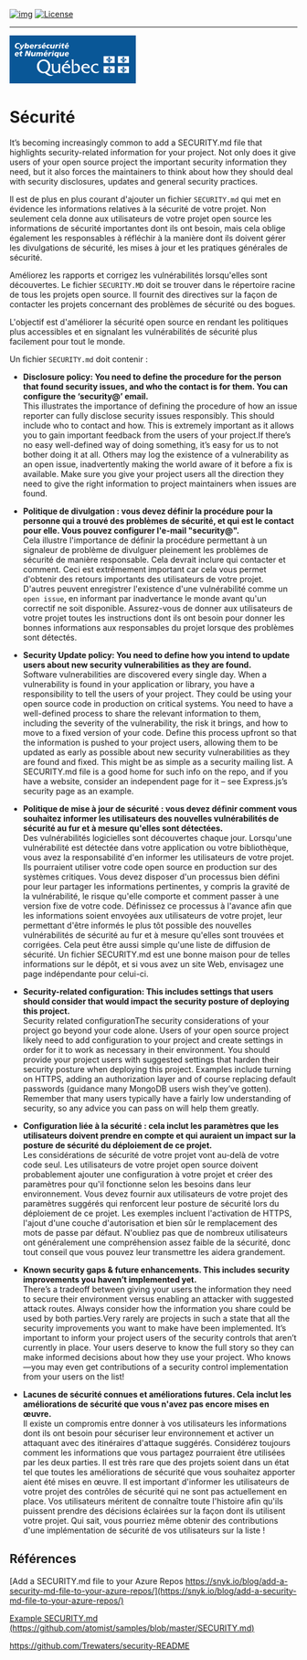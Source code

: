 [![img](https://img.shields.io/badge/Lifecycle-Experimental-339999)](https://www.quebec.ca/gouv/politiques-orientations/vitrine-numeriqc/accompagnement-des-organismes-publics/demarche-conception-services-numeriques)
[![License](https://img.shields.io/badge/Licence-LiLiQ--R-blue)](LICENSE_FR)

---

<div>
    <img src="./images/mcn.png">
</div>

# Sécurité 


It’s becoming increasingly common to add a SECURITY.md file that highlights security-related information for your project. Not only does it give users of your open source project the important security information they need, but it also forces the maintainers to think about how they should deal with security disclosures, updates and general security practices.

Il est de plus en plus courant d'ajouter un fichier `SECURITY.md` qui met en évidence les informations relatives à la sécurité de votre projet. Non seulement cela donne aux utilisateurs de votre projet open source les informations de sécurité importantes dont ils ont besoin, mais cela oblige également les responsables à réfléchir à la manière dont ils doivent gérer les divulgations de sécurité, les mises à jour et les pratiques générales de sécurité.

Améliorez les rapports et corrigez les vulnérabilités lorsqu'elles sont découvertes. Le fichier `SECURITY.MD` doit se trouver dans le répertoire racine de tous les projets open source. Il fournit des directives sur la façon de contacter les projets concernant des problèmes de sécurité ou des bogues.

L'objectif est d'améliorer la sécurité open source en rendant les politiques plus accessibles et en signalant les vulnérabilités de sécurité plus facilement pour tout le monde.

Un fichier `SECURITY.md` doit contenir :

* **Disclosure policy: You need to define the procedure for the person that found security issues, and who the contact is for them. You can configure the ‘security@’ email.**  
    This illustrates the importance of defining the procedure of how an issue reporter can fully disclose security issues responsibly. This should include who to contact and how. This is extremely important as it allows you to gain important feedback from the users of your project.If there’s no easy well-defined way of doing something, it’s easy for us to not bother doing it at all. Others may log the existence of a vulnerability as an open issue, inadvertently making the world aware of it before a fix is available. Make sure you give your project users all the direction they need to give the right information to project maintainers when issues are found.
* **Politique de divulgation : vous devez définir la procédure pour la personne qui a trouvé des problèmes de sécurité, et qui est le contact pour elle. Vous pouvez configurer l'e-mail "security@".**  
    Cela illustre l'importance de définir la procédure permettant à un signaleur de problème de divulguer pleinement les problèmes de sécurité de manière responsable. Cela devrait inclure qui contacter et comment. Ceci est extrêmement important car cela vous permet d'obtenir des retours importants des utilisateurs de votre projet. D'autres peuvent enregistrer l'existence d'une vulnérabilité comme un `open issue`, en informant par inadvertance le monde avant qu'un correctif ne soit disponible. Assurez-vous de donner aux utilisateurs de votre projet toutes les instructions dont ils ont besoin pour donner les bonnes informations aux responsables du projet lorsque des problèmes sont détectés.

* **Security Update policy: You need to define how you intend to update users about new security vulnerabilities as they are found.**   
    Software vulnerabilities are discovered every single day. When a vulnerability is found in your application or library, you have a responsibility to tell the users of your project. They could be using your open source code in production on critical systems. You need to have a well-defined process to share the relevant information to them, including the severity of the vulnerability, the risk it brings, and how to move to a fixed version of your code. Define this process upfront so that the information is pushed to your project users, allowing them to be updated as early as possible about new security vulnerabilities as they are found and fixed. This might be as simple as a security mailing list. A SECURITY.md file is a good home for such info on the repo, and if you have a website, consider an independent page for it – see Express.js’s security page as an example.
* **Politique de mise à jour de sécurité : vous devez définir comment vous souhaitez informer les utilisateurs des nouvelles vulnérabilités de sécurité au fur et à mesure qu'elles sont détectées.**  
    Des vulnérabilités logicielles sont découvertes chaque jour. Lorsqu'une vulnérabilité est détectée dans votre application ou votre bibliothèque, vous avez la responsabilité d'en informer les utilisateurs de votre projet. Ils pourraient utiliser votre code open source en production sur des systèmes critiques. Vous devez disposer d'un processus bien défini pour leur partager les informations pertinentes, y compris la gravité de la vulnérabilité, le risque qu'elle comporte et comment passer à une version fixe de votre code. Définissez ce processus à l'avance afin que les informations soient envoyées aux utilisateurs de votre projet, leur permettant d'être informés le plus tôt possible des nouvelles vulnérabilités de sécurité au fur et à mesure qu'elles sont trouvées et corrigées. Cela peut être aussi simple qu'une liste de diffusion de sécurité. Un fichier SECURITY.md est une bonne maison pour de telles informations sur le dépôt, et si vous avez un site Web, envisagez une page indépendante pour celui-ci.
* **Security-related configuration: This includes settings that users should consider that would impact the security posture of deploying this project.**  
    Security related configurationThe security considerations of your project go beyond your code alone. Users of your open source project likely need to add configuration to your project and create settings in order for it to work as necessary in their environment. You should provide your project users with suggested settings that harden their security posture when deploying this project. Examples include turning on HTTPS, adding an authorization layer and of course replacing default passwords (guidance many MongoDB users wish they’ve gotten). Remember that many users typically have a fairly low understanding of security, so any advice you can pass on will help them greatly.
* **Configuration liée à la sécurité : cela inclut les paramètres que les utilisateurs doivent prendre en compte et qui auraient un impact sur la posture de sécurité du déploiement de ce projet.**  
    Les considérations de sécurité de votre projet vont au-delà de votre code seul. Les utilisateurs de votre projet open source doivent probablement ajouter une configuration à votre projet et créer des paramètres pour qu'il fonctionne selon les besoins dans leur environnement. Vous devez fournir aux utilisateurs de votre projet des paramètres suggérés qui renforcent leur posture de sécurité lors du déploiement de ce projet. Les exemples incluent l'activation de HTTPS, l'ajout d'une couche d'autorisation et bien sûr le remplacement des mots de passe par défaut. N'oubliez pas que de nombreux utilisateurs ont généralement une compréhension assez faible de la sécurité, donc tout conseil que vous pouvez leur transmettre les aidera grandement.
* **Known security gaps & future enhancements. This includes security improvements you haven’t implemented yet.**  
    There’s a tradeoff between giving your users the information they need to secure their environment versus enabling an attacker with suggested attack routes. Always consider how the information you share could be used by both parties.Very rarely are projects in such a state that all the security improvements you want to make have been implemented. It’s important to inform your project users of the security controls that aren’t currently in place. Your users deserve to know the full story so they can make informed decisions about how they use your project. Who knows—you may even get contributions of a security control implementation from your users on the list!
* **Lacunes de sécurité connues et améliorations futures. Cela inclut les améliorations de sécurité que vous n'avez pas encore mises en œuvre.**  
    Il existe un compromis entre donner à vos utilisateurs les informations dont ils ont besoin pour sécuriser leur environnement et activer un attaquant avec des itinéraires d'attaque suggérés. Considérez toujours comment les informations que vous partagez pourraient être utilisées par les deux parties. Il est très rare que des projets soient dans un état tel que toutes les améliorations de sécurité que vous souhaitez apporter aient été mises en œuvre. Il est important d'informer les utilisateurs de votre projet des contrôles de sécurité qui ne sont pas actuellement en place. Vos utilisateurs méritent de connaître toute l'histoire afin qu'ils puissent prendre des décisions éclairées sur la façon dont ils utilisent votre projet. Qui sait, vous pourriez même obtenir des contributions d'une implémentation de sécurité de vos utilisateurs sur la liste !



## Références 



[Add a SECURITY.md file to your Azure Repos https://snyk.io/blog/add-a-security-md-file-to-your-azure-repos/](https://snyk.io/blog/add-a-security-md-file-to-your-azure-repos/)

[Example SECURITY.md (https://github.com/atomist/samples/blob/master/SECURITY.md)](https://github.com/atomist/samples/blob/master/SECURITY.md)

https://github.com/Trewaters/security-README
